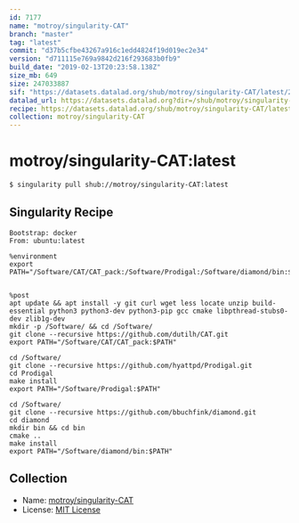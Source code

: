 ```yaml
---
id: 7177
name: "motroy/singularity-CAT"
branch: "master"
tag: "latest"
commit: "d37b5cfbe43267a916c1edd4824f19d019ec2e34"
version: "d711115e769a9842d216f293683b0fb9"
build_date: "2019-02-13T20:23:58.138Z"
size_mb: 649
size: 247033887
sif: "https://datasets.datalad.org/shub/motroy/singularity-CAT/latest/2019-02-13-d37b5cfb-d711115e/d711115e769a9842d216f293683b0fb9.simg"
datalad_url: https://datasets.datalad.org?dir=/shub/motroy/singularity-CAT/latest/2019-02-13-d37b5cfb-d711115e/
recipe: https://datasets.datalad.org/shub/motroy/singularity-CAT/latest/2019-02-13-d37b5cfb-d711115e/Singularity
collection: motroy/singularity-CAT
---
```


# motroy/singularity-CAT:latest

```bash
$ singularity pull shub://motroy/singularity-CAT:latest
```

## Singularity Recipe

```singularity
Bootstrap: docker
From: ubuntu:latest

%environment
export PATH="/Software/CAT/CAT_pack:/Software/Prodigal:/Software/diamond/bin:$PATH"


%post
apt update && apt install -y git curl wget less locate unzip build-essential python3 python3-dev python3-pip gcc cmake libpthread-stubs0-dev zlib1g-dev
mkdir -p /Software/ && cd /Software/
git clone --recursive https://github.com/dutilh/CAT.git
export PATH="/Software/CAT/CAT_pack:$PATH"

cd /Software/
git clone --recursive https://github.com/hyattpd/Prodigal.git
cd Prodigal
make install
export PATH="/Software/Prodigal:$PATH"

cd /Software/
git clone --recursive https://github.com/bbuchfink/diamond.git
cd diamond
mkdir bin && cd bin
cmake ..
make install
export PATH="/Software/diamond/bin:$PATH"
```

## Collection

 - Name: [motroy/singularity-CAT](https://github.com/motroy/singularity-CAT)
 - License: [MIT License](https://api.github.com/licenses/mit)

